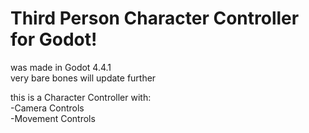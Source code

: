 # Third Person Character Controller for Godot!
was made in Godot 4.4.1<br>
very bare bones will update further<br>


this is a Character Controller with:<br>
-Camera Controls<br>
-Movement Controls<br>
